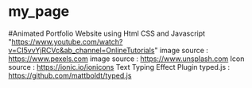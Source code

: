 # my_page
#Animated Portfolio Website using Html CSS and Javascript "https://www.youtube.com/watch?v=CI5vvYjRCVc&ab_channel=OnlineTutorials"
image source : https://www.pexels.com
image source : https://www.unsplash.com
Icon source : https://ionic.io/ionicons
Text Typing Effect Plugin 
typed.js : https://github.com/mattboldt/typed.js
